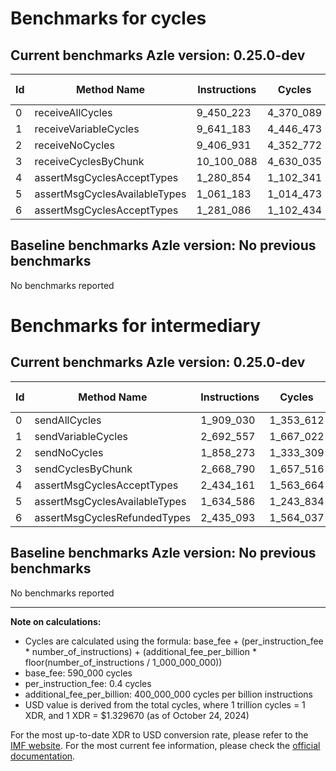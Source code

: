 # Benchmarks for cycles

## Current benchmarks Azle version: 0.25.0-dev

| Id  | Method Name                   | Instructions | Cycles    | USD           | USD/Million Calls |
| --- | ----------------------------- | ------------ | --------- | ------------- | ----------------- |
| 0   | receiveAllCycles              | 9_450_223    | 4_370_089 | $0.0000058108 | $5.81             |
| 1   | receiveVariableCycles         | 9_641_183    | 4_446_473 | $0.0000059123 | $5.91             |
| 2   | receiveNoCycles               | 9_406_931    | 4_352_772 | $0.0000057878 | $5.78             |
| 3   | receiveCyclesByChunk          | 10_100_088   | 4_630_035 | $0.0000061564 | $6.15             |
| 4   | assertMsgCyclesAcceptTypes    | 1_280_854    | 1_102_341 | $0.0000014657 | $1.46             |
| 5   | assertMsgCyclesAvailableTypes | 1_061_183    | 1_014_473 | $0.0000013489 | $1.34             |
| 6   | assertMsgCyclesAcceptTypes    | 1_281_086    | 1_102_434 | $0.0000014659 | $1.46             |

## Baseline benchmarks Azle version: No previous benchmarks

No benchmarks reported

# Benchmarks for intermediary

## Current benchmarks Azle version: 0.25.0-dev

| Id  | Method Name                   | Instructions | Cycles    | USD           | USD/Million Calls |
| --- | ----------------------------- | ------------ | --------- | ------------- | ----------------- |
| 0   | sendAllCycles                 | 1_909_030    | 1_353_612 | $0.0000017999 | $1.79             |
| 1   | sendVariableCycles            | 2_692_557    | 1_667_022 | $0.0000022166 | $2.21             |
| 2   | sendNoCycles                  | 1_858_273    | 1_333_309 | $0.0000017729 | $1.77             |
| 3   | sendCyclesByChunk             | 2_668_790    | 1_657_516 | $0.0000022039 | $2.20             |
| 4   | assertMsgCyclesAcceptTypes    | 2_434_161    | 1_563_664 | $0.0000020792 | $2.07             |
| 5   | assertMsgCyclesAvailableTypes | 1_634_586    | 1_243_834 | $0.0000016539 | $1.65             |
| 6   | assertMsgCyclesRefundedTypes  | 2_435_093    | 1_564_037 | $0.0000020797 | $2.07             |

## Baseline benchmarks Azle version: No previous benchmarks

No benchmarks reported

---

**Note on calculations:**

- Cycles are calculated using the formula: base_fee + (per_instruction_fee \* number_of_instructions) + (additional_fee_per_billion \* floor(number_of_instructions / 1_000_000_000))
- base_fee: 590_000 cycles
- per_instruction_fee: 0.4 cycles
- additional_fee_per_billion: 400_000_000 cycles per billion instructions
- USD value is derived from the total cycles, where 1 trillion cycles = 1 XDR, and 1 XDR = $1.329670 (as of October 24, 2024)

For the most up-to-date XDR to USD conversion rate, please refer to the [IMF website](https://www.imf.org/external/np/fin/data/rms_sdrv.aspx).
For the most current fee information, please check the [official documentation](https://internetcomputer.org/docs/current/developer-docs/gas-cost#execution).
